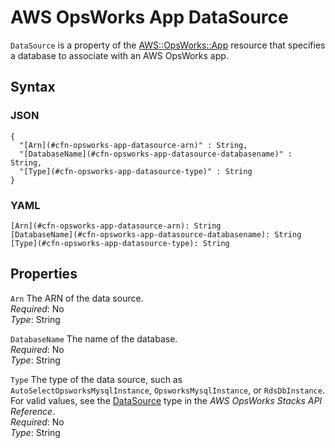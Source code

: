 # AWS OpsWorks App DataSource<a name="aws-properties-opsworks-app-datasource"></a>

`DataSource` is a property of the [AWS::OpsWorks::App](aws-resource-opsworks-app.md) resource that specifies a database to associate with an AWS OpsWorks app\.

## Syntax<a name="aws-properties-opsworks-app-datasource-syntax"></a>

### JSON<a name="aws-properties-opsworks-app-datasource-syntax.json"></a>

```
{
  "[Arn](#cfn-opsworks-app-datasource-arn)" : String,
  "[DatabaseName](#cfn-opsworks-app-datasource-databasename)" : String,
  "[Type](#cfn-opsworks-app-datasource-type)" : String
}
```

### YAML<a name="aws-properties-opsworks-app-datasource-syntax.yaml"></a>

```
[Arn](#cfn-opsworks-app-datasource-arn): String
[DatabaseName](#cfn-opsworks-app-datasource-databasename): String
[Type](#cfn-opsworks-app-datasource-type): String
```

## Properties<a name="aws-properties-opsworks-app-datasource-properties"></a>

`Arn`  <a name="cfn-opsworks-app-datasource-arn"></a>
The ARN of the data source\.  
*Required*: No  
*Type*: String

`DatabaseName`  <a name="cfn-opsworks-app-datasource-databasename"></a>
The name of the database\.  
*Required*: No  
*Type*: String

`Type`  <a name="cfn-opsworks-app-datasource-type"></a>
The type of the data source, such as `AutoSelectOpsworksMysqlInstance`, `OpsworksMysqlInstance`, or `RdsDbInstance`\. For valid values, see the [DataSource](http://docs.aws.amazon.com/opsworks/latest/APIReference/API_DataSource.html) type in the *AWS OpsWorks Stacks API Reference*\.  
*Required*: No  
*Type*: String